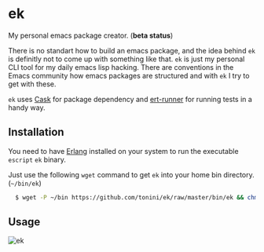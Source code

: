 # ek

My personal emacs package creator. (**beta status**)

There is no standart how to build an emacs package, and the idea behind `ek` is definitly not to come up with something like that.
`ek` is just my personal CLI tool for my daily emacs lisp hacking. There are conventions in the Emacs community how emacs packages are structured
and with `ek` I try to get with these.

`ek` uses [Cask](https://github.com/cask/cask) for package dependency and [ert-runner](https://github.com/rejeep/ert-runner.el) for running tests in a handy way.

## Installation

You need to have [Erlang](http://www.erlang.org/download.html) installed on your system to run the executable `escript` `ek` binary.

Just use the following `wget` command to get `ek` into your home bin directory. (`~/bin/ek`)

```sh
  $ wget -P ~/bin https://github.com/tonini/ek/raw/master/bin/ek && chmod +x ~/bin/ek
```

## Usage

![ek](http://i.imgur.com/jauihWZ.png)
